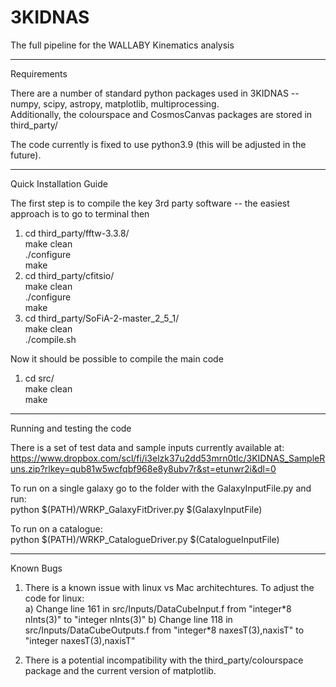 # 3KIDNAS
 The full pipeline for the WALLABY Kinematics analysis


---
Requirements

There are a number of standard python packages used in 3KIDNAS -- numpy, scipy, astropy, matplotlib, multiprocessing.  
Additionally, the colourspace and CosmosCanvas packages are stored in third_party/

The code currently is fixed to use python3.9 (this will be adjusted in the future).



---
Quick Installation Guide

The first step is to compile the key 3rd party software -- the easiest approach is to go to terminal then

1) cd third_party/fftw-3.3.8/  
    make clean  
    ./configure  
    make  
2) cd third_party/cfitsio/  
    make clean  
    ./configure  
    make  
3) cd third_party/SoFiA-2-master_2_5_1/  
    make clean  
    ./compile.sh  
    
Now it should be possible to compile the main code

1) cd src/  
    make clean  
    make  
    
---
Running and testing the code

There is a set of test data and sample inputs currently available at:
https://www.dropbox.com/scl/fi/i3elzk37u2dd53mrn0tlc/3KIDNAS_SampleRuns.zip?rlkey=qub81w5wcfqbf968e8y8ubv7r&st=etunwr2i&dl=0

To run on a single galaxy go to the folder with the GalaxyInputFile.py and run:  
python $(PATH)/WRKP_GalaxyFitDriver.py $(GalaxyInputFile)

To run on a catalogue:  
python $(PATH)/WRKP_CatalogueDriver.py $(CatalogueInputFile)

---
Known Bugs
1) There is a known issue with linux vs Mac architechtures.  To adjust the code for linux:  
    a) Change line 161 in src/Inputs/DataCubeInput.f from "integer\*8 nInts(3)" to "integer nInts(3)"
    b) Change line 118 in src/Inputs/DataCubeOutputs.f from "integer\*8 naxesT(3),naxisT" to "integer naxesT(3),naxisT"
    
2) There is a potential incompatibility with the third_party/colourspace package and the current version of matplotlib.


